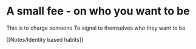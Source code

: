 # A small fee - on who you want to be

This is to charge someone
To signal to themselves who they want to be

[[Notes/Identity based habits]]